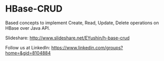 # HBase-CRUD

Based concepts to implement Create, Read, Update, Delete operations on HBase over Java API.

Slideshare: http://www.slideshare.net/EYushin/h-base-crud

Follow us at LinkedIn: https://www.linkedin.com/groups?home=&gid=8104884
